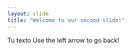 ```yaml
---
layout: slide
title: "Welcome to our second slide!"
---
```

Tu texto
Use the left arrow to go back!
